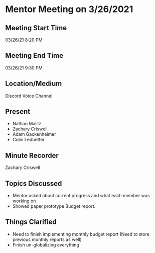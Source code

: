 # Mentor Meeting on 3/26/2021
## Meeting Start Time
03/26/21 8:20 PM
## Meeting End Time
03/26/21 9:30 PM
## Location/Medium
Discord Voice Channel
## Present
- Nathan Malitz
- Zachary Criswell
- Adam Gackenheimer
- Colin Ledbetter
## Minute Recorder
Zachary Criswell
## Topics Discussed
- Mentor asked about current progress and what each member was working on
- Showed paper prototype Budget report.
## Things Clarified
- Need to finish implementing monthly budget report (Need to store previous monthly reports as well)
- Finish un-globalizing everything
